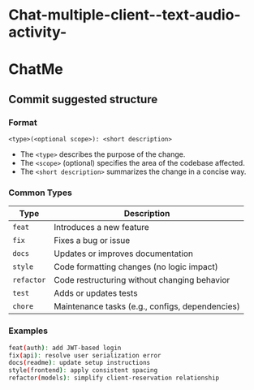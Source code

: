 # Chat-multiple-client--text-audio-activity-
# ChatMe
## Commit suggested structure

### Format

`<type>(<optional scope>): <short description>`


- The `<type>` describes the purpose of the change.
- The `<scope>` (optional) specifies the area of the codebase affected.
- The `<short description>` summarizes the change in a concise way.

### Common Types

| Type     | Description                                      |
|----------|--------------------------------------------------|
| `feat`   | Introduces a new feature                         |
| `fix`    | Fixes a bug or issue                             |
| `docs`   | Updates or improves documentation                |
| `style`  | Code formatting changes (no logic impact)        |
| `refactor` | Code restructuring without changing behavior   |
| `test`   | Adds or updates tests                            |
| `chore`  | Maintenance tasks (e.g., configs, dependencies)  |

### Examples

```bash
feat(auth): add JWT-based login
fix(api): resolve user serialization error
docs(readme): update setup instructions
style(frontend): apply consistent spacing
refactor(models): simplify client-reservation relationship

